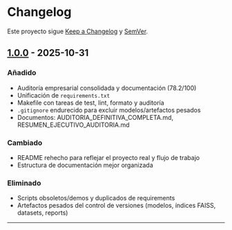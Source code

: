 # Changelog

Este proyecto sigue [Keep a Changelog](https://keepachangelog.com/es-ES/1.0.0/) y [SemVer](https://semver.org/lang/es/).

## [1.0.0] - 2025-10-31

### Añadido
- Auditoría empresarial consolidada y documentación (78.2/100)
- Unificación de `requirements.txt`
- Makefile con tareas de test, lint, formato y auditoría
- `.gitignore` endurecido para excluir modelos/artefactos pesados
- Documentos: AUDITORIA_DEFINITIVA_COMPLETA.md, RESUMEN_EJECUTIVO_AUDITORIA.md

### Cambiado
- README rehecho para reflejar el proyecto real y flujo de trabajo
- Estructura de documentación mejor organizada

### Eliminado
- Scripts obsoletos/demos y duplicados de requirements
- Artefactos pesados del control de versiones (modelos, índices FAISS, datasets, reports)

---

[1.0.0]: https://github.com/Balmaurin/sheily-final/releases/tag/v1.0.0
